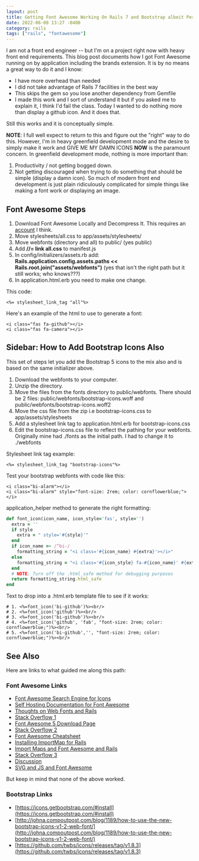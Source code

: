 ```yaml
---
layout: post
title: Getting Font Awesome Working On Rails 7 and Bootstrap albeit Perhaps Poorly
date: 2022-06-08 13:27 -0400
category: rails
tags: ["rails", "fontawesome"]
---
```

I am not a front end engineer -- but I'm on a project right now with heavy front end requirements.  This blog post documents how I got Font Awesome running on by application including the brands extension.  It is by no means a great way to do it and I know:

* I have more overhead than needed
* I did not take advantage of Rails 7 facilities in the best way
* This skips the gem so you lose another dependency from Gemfile
* I made this work and I sort of understand it but if you asked me to explain it, I think I'd fail the class.  Today I wanted to do nothing more than display a github icon.  And it does that.

Still this works and it is conceptually simple.

**NOTE**: I full well expect to return to this and figure out the "right" way to do this.  However, I'm in heavy greenfield development mode and the desire to simply make it work and GIVE ME MY DAMN ICONS **NOW** is the paramount concern.  In greenfield development mode, nothing is more important than:

1. Productivity / not getting bogged down.
2. Not getting discouraged when trying to do something that should be simple (display a damn icon).  So much of modern front end development is just plain ridiculously complicated for simple things like making a font work or displaying an image.

## Font Awesome Steps

1. Download Font Awesome Locally and Decompress It.  This requires an [account](https://fontawesome.com/account) I think.
2. Move stylesheets/all.css to app/assets/stylesheets/
3. Move webfonts (directory and all) to public/ (yes public)
4. Add **//= link all.css** to manifest.js
5. In config/initializers/assets.rb add: **Rails.application.config.assets.paths << Rails.root.join("assets/webfonts")** (yes that isn't the right path but it still works; who knows???)
6. In application.html.erb you need to make one change.

This code:

    <%= stylesheet_link_tag "all"%>

Here's an example of the html to use to generate a font:

    <i class="fas fa-github"></i>
    <i class="fas fa-camera"></i>
    
## Sidebar: How to Add Bootstrap Icons Also

This set of steps let you add the Bootstrap 5 icons to the mix also and is based on the same initializer above.

1. Download the webfonts to your computer.
2. Unzip the directory.
3. Move the files from the fonts directory to public/webfonts.  There should be 2 files: public/webfonts/bootstrap-icons.woff and public/webfonts/bootstrap-icons.woff2
4. Move the css file from the zip i.e bootstrap-icons.css to app/assets/stylesheets
5. Add a stylesheet link tag to application.html.erb for bootstrap-icons.css
6. Edit the bootstrap-icons.css file to reflect the pathing for your webfonts.  Originally mine had ./fonts as the initial path.  I had to change it to ./webfonts

Stylesheet link tag example:

    <%= stylesheet_link_tag "bootstrap-icons"%> 

Test your bootstrap webfonts with code like this:

    <i class="bi-alarm"></i>
    <i class="bi-alarm" style="font-size: 2rem; color: cornflowerblue;"></i>

application_helper method to generate the right formatting:

```ruby
def font_icon(icon_name, icon_style='fas', style='')
  extra = ''
  if style
    extra = " style='#{style}'"
  end
  if icon_name =~ /^bi-/
    formatting_string = "<i class='#{icon_name} #{extra}'></i>"
  else
    formatting_string = "<i class='#{icon_style} fa-#{icon_name}' #{extra}'></i>"
  end
  # NOTE: Turn off the .html_safe method for debugging purposes
  return formatting_string.html_safe
end
```

Text to drop into a .html.erb template file to see if it works:

    # 1. <%=font_icon('bi-github')%><br/>
    # 2. <%=font_icon('github')%><br/>
    # 3. <%=font_icon('bi-github')%><br/>
    # 4. <%=font_icon('github', 'fab', "font-size: 2rem; color: cornflowerblue;")%><br/>
    # 5. <%=font_icon('bi-github','', "font-size: 2rem; color: cornflowerblue;")%><br/>

## See Also

Here are links to what guided me along this path:

### Font Awesome Links

* [Font Awesome Search Engine for Icons](https://fontawesome.com/search?q=time&s=brands%2Csolid)
* [Self Hosting Documentation for Font Awesome](https://fontawesome.com/v5/docs/web/setup/host-font-awesome-yourself)
* [Thoughts on Web Fonts and Rails](https://gist.github.com/anotheruiguy/7379570)
* [Stack Overflow 1](https://stackoverflow.com/questions/70526113/how-to-use-bootstrap-icons-with-rails-7-0)
* [Font Awesome 5 Download Page](https://fontawesome.com/v5/download#v5-15-4)
* [Stack Overflow 2](https://stackoverflow.com/questions/49328750/font-awesome-5-brand-icons-not-working)
* [Font Awesome Cheatsheet](https://fontawesome.com/v5/cheatsheet/free/brands)
* [Installing ImportMap for Rails](https://github.com/rails/importmap-rails)
* [Import Maps and Font Awesome and Rails](https://pablofernandez.tech/2022/03/12/using-font-awesome-6-in-a-rails-7-project-that-uses-importmaps/)
* [Stack Overflow 3](https://stackoverflow.com/questions/71430573/can-font-awesome-be-used-with-importmaps-in-rails-7)
* [Discussion](https://discuss.rubyonrails.org/t/using-fontawesome-6-with-stimulus-rails-7/80024)
* [SVG and JS and Font Awesome](https://fontawesome.com/docs/web/use-with/rails-turbolinks)

But keep in mind that none of the above worked.

### Bootstrap Links

* [https://icons.getbootstrap.com/#install](https://icons.getbootstrap.com/#install)
* [http://johna.compoutpost.com/blog/1189/how-to-use-the-new-bootstrap-icons-v1-2-web-font/](http://johna.compoutpost.com/blog/1189/how-to-use-the-new-bootstrap-icons-v1-2-web-font/)
* [https://github.com/twbs/icons/releases/tag/v1.8.3](https://github.com/twbs/icons/releases/tag/v1.8.3)
